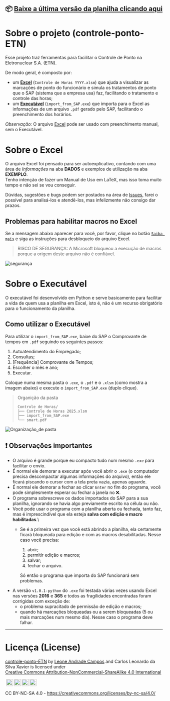 ## 📦 [Baixe a última versão da planilha clicando aqui](https://github.com/LeoneAC/controle-ponto-ETN/releases/latest/download/Controle-de-Horas.zip)

# Sobre o projeto (controle-ponto-ETN)

Esse projeto traz ferramentas para facilitar o Controle de Ponto na Eletronuclear S.A. (ETN).

De modo geral, é composto por:
- um <ins>**Excel**</ins> (`Controle de Horas YYYY.xlsm`) que ajuda a visualizar as marcações de ponto do funcionário e simula os tratamentos de ponto que o SAP (sistema que a empresa usa) faz, facilitando o tratamento e controle das horas;
- um <ins>**Executável**</ins> (`import_from_SAP.exe`) que importa para o Excel as informações de um arquivo `.pdf` gerado pelo SAP, facilitando o preenchimento dos horários.

_Observação:_ O arquivo <ins>Excel</ins> pode ser usado com preenchimento manual, sem o Executável.

# Sobre o Excel

O arquivo Excel foi pensado para ser autoexplicativo, contando com uma área de _Informações_ na aba **DADOS** e exemplos de utilização na aba **EXEMPLO**.\
Tenho intenção de fazer um Manual de Uso em LaTeX, mas isso toma muito tempo e não sei se vou conseguir.

Dúvidas, sugestões e bugs podem ser postados na área de [Issues](https://github.com/LeoneAC/controle-ponto-ETN/issues), farei o possível para analisá-los e atendê-los, mas infelizmente não consigo dar prazos.

## Problemas para habilitar macros no Excel

Se a mensagem abaixo aparecer para você, por favor, clique no botão [`Saiba mais`](https://support.microsoft.com/pt-br/topic/uma-macro-potencialmente-perigosa-foi-bloqueada-0952faa0-37e7-4316-b61d-5b5ed6024216) e siga as instruções para desbloqueio do arquivo Excel.

> RISCO DE SEGURANÇA: A Microsoft bloqueou a execução de macros porque a origem deste arquivo não é confiável.

![segurança](https://github.com/user-attachments/assets/413803d2-cbd7-4705-a275-1941eb10a536)

# Sobre o Executável

O executável foi desenvolvido em Python e serve basicamente para facilitar a vida de quem usa a planilha em Excel, isto é, não é um recurso obrigatório para o funcionamento da planilha.

## Como utilizar o Executável

Para utilizar o `import_from_SAP.exe`, baixe do SAP o Comprovante de tempos em `.pdf` seguindo os seguintes passos:
1. Autoatendimento do Empregado;
1. Consultas;
1. \[Frequência\] Comprovante de Tempos;
1. Escolher o mês e ano;
1. Executar.

Coloque numa mesma pasta o `.exe`, o `.pdf` e o `.xlsm` (como mostra a imagem abaixo) e execute o `import_from_SAP.exe` (duplo clique).
> Organição da pasta
>```
>Controle de Horas/
>├── Controle de Horas 2025.xlsm
>├── import_from_SAP.exe
>└── smart.pdf
>```
![Organização_de pasta](https://github.com/user-attachments/assets/6f7c96b3-488b-4e50-9229-6e42ad2409e8)

## ❗ Observações importantes

- O arquivo é grande porque eu compacto tudo num mesmo `.exe` para facilitar o envio.
- É normal ele demorar a executar após você abrir o `.exe` (o computador precisa descompactar algumas informações do arquivo), então ele ficará piscando o cursor com a tela preta vazia, apenas aguarde.
- É normal ele demorar a fechar ao clicar `Enter` no fim do programa, você pode simplesmente esperar ou fechar a janela no ❌.
- O programa sobrescreve os dados importados do SAP para a sua planilha, ignorando se havia algo previamente escrito na célula ou não.
- Você pode usar o programa com a planilha aberta ou fechada, tanto faz, mas é imprescindível que ela esteja **salva com edição e macro habilitadas**.\
  - Se é a primeira vez que você está abrindo a planilha, ela certamente ficará bloqueada para edição e com as macros desabilitadas. Nesse caso você precisa:
    1. abrir;
    1. permitir edição e macros;
    1. salvar;
    1. fechar o arquivo.
    
    Só então o programa que importa do SAP funcionará sem problemas.
- A versão `v1.0.1-python` do `.exe` foi testada várias vezes usando Excel nas versões **2016** e **365** e todos as fragilidades encontradas foram corrigidas com exceção de:
  - o problema supracitado de permissão de edição e macros;
  - quando há marcações bloqueadas ou a serem bloqueadas (5 ou mais marcações num mesmo dia). Nesse caso o programa deve falhar.

---
# Licença (License)

<p xmlns:cc="http://creativecommons.org/ns#" xmlns:dct="http://purl.org/dc/terms/"><a property="dct:title" rel="cc:attributionURL" href="https://github.com/LeoneAC/controle-ponto-ETN.git">controle-ponto-ETN</a> by <a rel="cc:attributionURL dct:creator" property="cc:attributionName" href="https://github.com/LeoneAC">Leone Andrade Campos</a> and Carlos Leonardo da Silva Xavier is licensed under <a href="https://creativecommons.org/licenses/by-nc-sa/4.0/?ref=chooser-v1" target="_blank" rel="license noopener noreferrer" style="display:inline-block;">Creative Commons Attribution-NonCommercial-ShareAlike 4.0 International

<img style="height:22px!important;margin-left:3px;vertical-align:text-bottom;" src="https://mirrors.creativecommons.org/presskit/icons/cc.svg?ref=chooser-v1" alt=""><img style="height:22px!important;margin-left:3px;vertical-align:text-bottom;" src="https://mirrors.creativecommons.org/presskit/icons/by.svg?ref=chooser-v1" alt=""><img style="height:22px!important;margin-left:3px;vertical-align:text-bottom;" src="https://mirrors.creativecommons.org/presskit/icons/nc.svg?ref=chooser-v1" alt=""><img style="height:22px!important;margin-left:3px;vertical-align:text-bottom;" src="https://mirrors.creativecommons.org/presskit/icons/sa.svg?ref=chooser-v1" alt=""></a>

CC BY-NC-SA 4.0 - https://creativecommons.org/licenses/by-nc-sa/4.0/</p>
